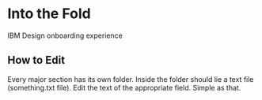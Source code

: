 # Into the Fold

IBM Design onboarding experience

## How to Edit

Every major section has its own folder. Inside the folder should lie a text file
(something.txt file). Edit the text of the appropriate field. Simple as that.
